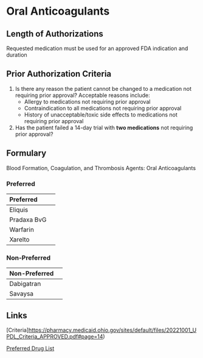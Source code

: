# Oral Anticoagulants

## Length of Authorizations

Requested medication must be used for an approved FDA indication and duration

## Prior Authorization Criteria

1.  Is there any reason the patient cannot be changed to a medication not requiring prior approval? Acceptable reasons include:
    -   Allergy to medications not requiring prior approval
    -   Contraindication to all medications not requiring prior approval
    -   History of unacceptable/toxic side effects to medications not requiring prior approval
2.  Has the patient failed a 14-day trial with **two medications** not requiring prior approval?

## Formulary

Blood Formation, Coagulation, and Thrombosis Agents: Oral Anticoagulants

### Preferred

| Preferred   |      |
| :---------- | ---: |
| Eliquis     |      |
| Pradaxa BvG |      |
| Warfarin    |      |
| Xarelto     |      |

### Non-Preferred

| Non-Preferred |      |
| :------------ | ---: |
| Dabigatran    |      |
| Savaysa       |      |

## Links

[Criteria]https://pharmacy.medicaid.ohio.gov/sites/default/files/20221001_UPDL_Criteria_APPROVED.pdf#page=14)

[Preferred Drug List](https://pharmacy.medicaid.ohio.gov/sites/default/files/20221001_UPDL_APPROVED_.pdf#page=9)